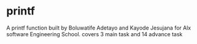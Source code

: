 # printf
A printf function built by Boluwatife Adetayo and Kayode Jesujana for Alx software Engineering School. 
covers 3 main task and 14 advance task
